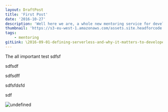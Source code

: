 ```yaml
---
layout: DraftPost
title: 'First Post'
date: '2016-10-27'
description: 'Well here we are, a whole new mentoring service for developers new to the scene and whom have been around the block!'
thumbnail: 'https://s3-eu-west-1.amazonaws.com/assets.site.headforcode.com/icons/js.png'
tags:
    - mentoring
gitLink: \2016-09-01-defining-serverless-and-why-it-matters-to-developers.md
---
```


The all important test
sdfsf

sdfsdf



sdfsdff



sdfsfdsfd


sdf

![undefined](content/DJI_0071.JPG)